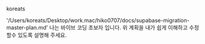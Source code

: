 koreats

'/Users/koreats/Desktop/work.mac/hiko0707/docs/supabase-migration-master-plan.md' 나는 바이브 코딩 초보자 입니다. 위 계획을 내가 쉽게 이해하고 수정할수 있도록 설명해 주세요.
